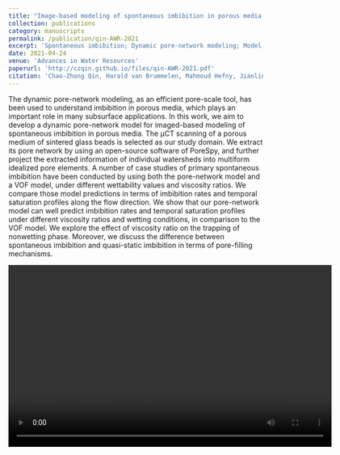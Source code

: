 ```yaml
---
title: "Image-based modeling of spontaneous imbibition in porous media by a dynamic pore network model"
collection: publications
category: manuscripts
permalink: /publication/qin-AWR-2021
excerpt: 'Spontaneous imbibition; Dynamic pore-network modeling; Model validation'
date: 2021-04-24
venue: 'Advances in Water Resources'
paperurl: 'http://czqin.github.io/files/qin-AWR-2021.pdf'
citation: 'Chao-Zhong Qin, Harald van Brummelen, Mahmoud Hefny, Jianlin Zhao, Image-based modeling of spontaneous imbibition in porous media by a dynamic pore network model, Advances in Water Resources, 152, 103932, 2021, https://doi.org/10.1016/j.advwatres.2021.103932.'
---
```


The dynamic pore-network modeling, as an efficient pore-scale tool, has been used to understand imbibition in porous media, which plays an important role in many subsurface applications. In this work, we aim to develop a dynamic pore-network model for imaged-based modeling of spontaneous imbibition in porous media. The μCT scanning of a porous medium of sintered glass beads is selected as our study domain. We extract its pore network by using an open-source software of PoreSpy, and further project the extracted information of individual watersheds into multiform idealized pore elements. A number of case studies of primary spontaneous imbibition have been conducted by using both the pore-network model and a VOF model, under different wettability values and viscosity ratios. We compare those model predictions in terms of imbibition rates and temporal saturation profiles along the flow direction. We show that our pore-network model can well predict imbibition rates and temporal saturation profiles under different viscosity ratios and wetting conditions, in comparison to the VOF model. We explore the effect of viscosity ratio on the trapping of nonwetting phase. Moreover, we discuss the difference between spontaneous imbibition and quasi-static imbibition in terms of pore-filling mechanisms.

<video width="640" height="360" controls>
  <source src="/images/qin-AWR-2021-1.mp4" type="video/mp4">
  <p>抱歉，您的浏览器无法播放此视频。</p>
</video>
